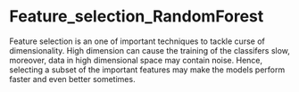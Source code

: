 # Feature_selection_RandomForest

Feature selection is an one of important techniques to tackle curse of dimensionality. High dimension can cause the training of the classifers slow, moreover, data in high dimensional space may contain noise. Hence, selecting a subset of the important features may make the models perform faster and even better sometimes. 
